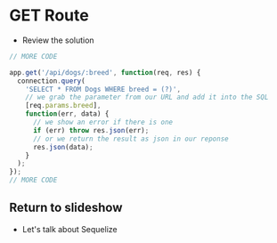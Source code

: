 # GET Route
* Review the solution

```javascript
// MORE CODE

app.get('/api/dogs/:breed', function(req, res) {
  connection.query(
    'SELECT * FROM Dogs WHERE breed = (?)',
    // we grab the parameter from our URL and add it into the SQL
    [req.params.breed],
    function(err, data) {
      // we show an error if there is one
      if (err) throw res.json(err);
      // or we return the result as json in our reponse
      res.json(data);
    }
  );
});
// MORE CODE
```
## Return to slideshow
* Let's talk about Sequelize
